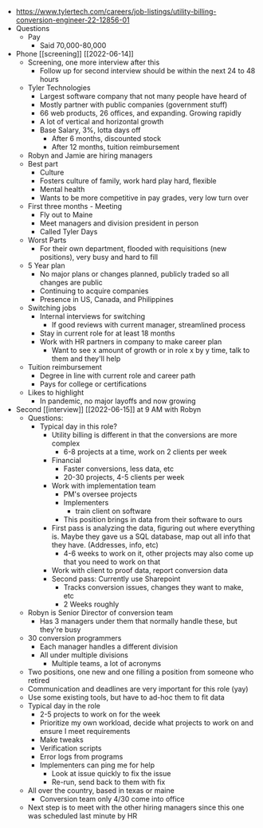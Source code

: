 - https://www.tylertech.com/careers/job-listings/utility-billing-conversion-engineer-22-12856-01
- Questions
	- Pay
		- Said 70,000-80,000
- Phone [[screening]] [[2022-06-14]]
	- Screening, one more interview after this
		- Follow up for second interview should be within the next 24 to 48 hours 
	- Tyler Technologies
		- Largest software company that not many people have heard of
		- Mostly partner with public companies (government stuff)
		- 66 web products, 26 offices, and expanding. Growing rapidly
		- A lot of vertical and horizontal growth
		- Base Salary, 3%, lotta days off
			- After 6 months, discounted stock
			- After 12 months, tuition reimbursement
	- Robyn and Jamie are hiring managers
	- Best part
		- Culture
		- Fosters culture of family, work hard play hard, flexible
		- Mental health
		- Wants to be more competitive in pay grades, very low turn over
	- First three months - Meeting
		- Fly out to Maine
		- Meet managers and division president in person
		- Called Tyler Days
	- Worst Parts
		- For their own department, flooded with requisitions (new positions), very busy and hard to fill
	- 5 Year plan
		- No major plans or changes planned, publicly traded so all changes are public
		- Continuing to acquire companies
		- Presence in US, Canada, and Philippines
	- Switching jobs
		- Internal interviews for switching
			- If good reviews with current manager, streamlined process
		- Stay in current role for at least 18 months
		- Work with HR partners in company to make career plan
			- Want to see x amount of growth or in role x by y time, talk to them and they'll help
	- Tuition reimbursement
		- Degree in line with current role and career path
		- Pays for college or certifications
	- Likes to highlight
		- In pandemic, no major layoffs and now growing
- Second [[interview]] [[2022-06-15]] at 9 AM with Robyn
	- Questions:
		- Typical day in this role?
			- Utility billing is different in that the conversions are more complex
				- 6-8 projects at a time, work on 2 clients per week
			- Financial
				- Faster conversions, less data, etc
				- 20-30 projects, 4-5 clients per week
			- Work with implementation team
				- PM's oversee projects
				- Implementers
					- train client on software
				- This position brings in data from their software to ours
			- First pass is analyzing the data, figuring out where everything is. Maybe they gave us a SQL database, map out all info that they have. (Addresses, info, etc)
				- 4-6 weeks to work on it, other projects may also come up that you need to work on that
			- Work with client to proof data, report conversion data
			- Second pass: Currently use Sharepoint
				- Tracks conversion issues, changes they want to make, etc
				- 2 Weeks roughly
	- Robyn is Senior Director of conversion team
		- Has 3 managers under them that normally handle these, but they're busy
	- 30 conversion programmers
		- Each manager handles a different division
		- All under multiple divisions
			- Multiple teams, a lot of acronyms
	- Two positions, one new and one filling a position from someone who retired
	- Communication and deadlines are very important for this role (yay)
	- Use some existing tools, but have to ad-hoc them to fit data
	- Typical day in the role
		- 2-5 projects to work on for the week
		- Prioritize my own workload, decide what projects to work on and ensure I meet requirements
		- Make tweaks
		- Verification scripts
		- Error logs from programs
		- Implementers can ping me for help
			- Look at issue quickly to fix the issue
			- Re-run, send back to them with fix
	- All over the country, based in texas or maine
		- Conversion team only 4/30 come into office
	- Next step is to meet with the other hiring managers since this one was scheduled last minute by HR